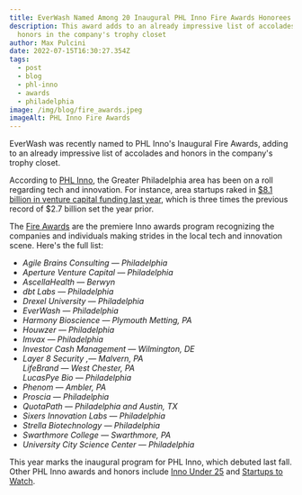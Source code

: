 ```yaml
---
title: EverWash Named Among 20 Inaugural PHL Inno Fire Awards Honorees
description: This award adds to an already impressive list of accolades and
  honors in the company's trophy closet
author: Max Pulcini
date: 2022-07-15T16:30:27.354Z
tags:
  - post
  - blog
  - phl-inno
  - awards
  - philadelphia
image: /img/blog/fire_awards.jpeg
imageAlt: PHL Inno Fire Awards
---
```

EverWash was recently named to PHL Inno's Inaugural Fire Awards, adding to an already impressive list of accolades and honors in the company's trophy closet.

According to [PHL Inno](https://www.bizjournals.com/philadelphia/inno), the Greater Philadelphia area has been on a roll regarding tech and innovation. For instance, area startups raked in [$8.1 billion in venture capital funding last year](https://www.bizjournals.com/philadelphia/inno/stories/news/2022/01/14/philadelphia-area-startups-8-1-billion-2021-vc.html), which is three times the previous record of $2.7 billion set the year prior.

The [Fire Awards](https://www.bizjournals.com/philadelphia/inno/stories/awards/2022/07/14/fire-awards-2022-honorees-announced.html) are the premiere Inno awards program recognizing the companies and individuals making strides in the local tech and innovation scene. Here's the full list:

* *Agile Brains Consulting — Philadelphia*
* *Aperture Venture Capital — Philadelphia*
* *AscellaHealth — Berwyn*
* *dbt Labs — Philadelphia*
* *Drexel University — Philadelphia*
* *EverWash — Philadelphia*
* *Harmony Bioscience — Plymouth Metting, PA*
* *Houwzer — Philadelphia*
* *Imvax — Philadelphia*
* *Investor Cash Management — Wilmington, DE*
* *Layer 8 Security ‚— Malvern, PA*\
  *LifeBrand — West Chester, PA*\
  *LucasPye Bio — Philadelphia*
* *Phenom — Ambler, PA*
* *Proscia — Philadelphia*
* *QuotaPath — Philadelphia and Austin, TX*
* *Sixers Innovation Labs — Philadelphia*
* *Strella Biotechnology — Philadelphia*
* *Swarthmore College — Swarthmore, PA*
* *University City Science Center — Philadelphia*

This year marks the inaugural program for PHL Inno, which debuted last fall. Other PHL Inno awards and honors include [Inno Under 25](https://www.bizjournals.com/philadelphia/inno/stories/awards/2021/09/21/inno-under-25-2021.html) and [Startups to Watch](https://www.bizjournals.com/philadelphia/inno/stories/awards/2022/01/06/13-greater-philadelphia-startups-to-watch-in-2022.html).